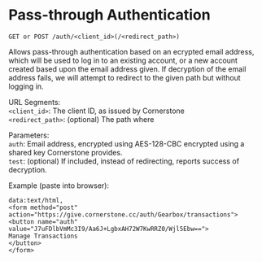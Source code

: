 Pass-through Authentication
====


`GET or POST /auth/<client_id>(/<redirect_path>)`

Allows pass-through authentication based on an ecrypted email address,
which will be used to log in to an existing account, 
or a new account created based upon the email address given.
If decryption of the email address fails, we will attempt to
redirect to the given path but without logging in.

URL Segments:  
`<client_id>`: The client ID, as issued by Cornerstone  
`<redirect_path>`: (optional) The path where 

Parameters:  
`auth`: Email address, encrypted using AES-128-CBC encrypted using a shared key Cornerstone provides.  
`test`: (optional) If included, instead of redirecting, reports success of decryption.

Example (paste into browser):

    data:text/html,
    <form method="post" action="https://give.cornerstone.cc/auth/Gearbox/transactions">
    <button name="auth" value="J7uFDlbVmMc3I9/Aa6J+LgbxAH72W7KwRRZ0/Wjl5Ebw==">
    Manage Transactions
    </button>
    </form>

